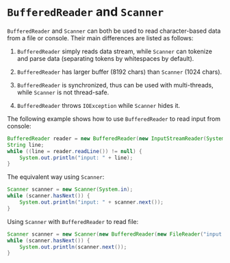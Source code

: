 # `BufferedReader` and `Scanner`

`BufferedReader` and `Scanner` can both be used to read character-based data from a file or console. Their main differences are listed as follows:

1. `BufferedReader` simply reads data stream, while `Scanner` can tokenize and parse data (separating tokens by whitespaces by default).

2. `BufferedReader` has larger buffer (8192 chars) than `Scanner` (1024 chars).

3. `BufferedReader` is synchronized, thus can be used with multi-threads, while `Scanner` is not thread-safe.

4. `BufferedReader` throws `IOException` while `Scanner` hides it.

The following example shows how to use `BufferedReader` to read input from console:

```java
BufferedReader reader = new BufferedReader(new InputStreamReader(System.in));
String line;
while ((line = reader.readLine()) != null) {
    System.out.println("input: " + line);
}
```

The equivalent way using `Scanner`:

```java
Scanner scanner = new Scanner(System.in);
while (scanner.hasNext()) {
    System.out.println("input: " + scanner.next());
}
```

Using `Scanner` with `BufferedReader` to read file:

```java
Scanner scanner = new Scanner(new BufferedReader(new FileReader("input.txt")));
while (scanner.hasNext()) {
    System.out.println(scanner.next());
}
```
